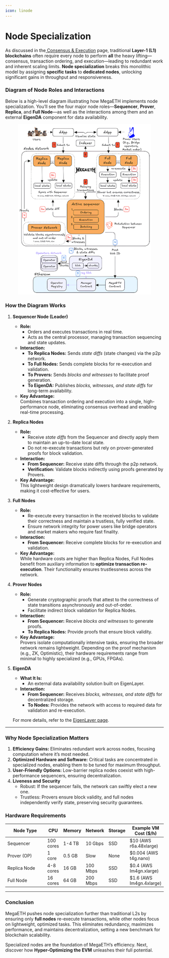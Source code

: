 ```yaml
---
icon: linode
---
```


# Node Specialization

As discussed in the[ Consensus & Execution](../../introduction/just-another-l2/consensus-and-execution.md) page, traditional **Layer-1 (L1) blockchains** often require every node to perform **all** the heavy lifting—consensus, transaction ordering, and execution—leading to redundant work and inherent scaling limits. **Node specialization** breaks this monolithic model by assigning **specific tasks** to **dedicated nodes**, unlocking significant gains in throughput and responsiveness.

### Diagram of Node Roles and Interactions

Below is a high-level diagram illustrating how MegaETH implements node specialization. You’ll see the four major node roles—**Sequencer**, **Prover**, **Replica**, and **Full Node**—as well as the interactions among them and an external **EigenDA** component for data availability.

<figure><img src="../../.gitbook/assets/MegaETH_node_spe_v4 (3).png" alt=""><figcaption></figcaption></figure>

### How the Diagram Works

1. **Sequencer Node (Leader)**
   * **Role:**
     * Orders and executes transactions in real time.
     * Acts as the central processor, managing transaction sequencing and state updates.
   * **Interaction:**
     * **To Replica Nodes:** Sends _state diffs_ (state changes) via the p2p network.
     * **To Full Nodes:** Sends complete blocks for re-execution and validation.
     * **To Provers:** Sends _blocks and witnesses_ to facilitate proof generation.
     * **To EigenDA:** Publishes _blocks, witnesses, and state diffs_ for long-term availability.
   * **Key Advantage:**\
     Combines transaction ordering and execution into a single, high-performance node, eliminating consensus overhead and enabling real-time processing.
2. **Replica Nodes**
   * **Role:**
     * Receive _state diffs_ from the Sequencer and directly apply them to maintain an up-to-date local state.
     * Do not re-execute transactions but rely on prover-generated proofs for block validation.
   * **Interaction:**
     * **From Sequencer:** Receive state diffs through the p2p network.
     * **Verification:** Validate blocks indirectly using proofs generated by Provers.
   * **Key Advantage:**\
     This lightweight design dramatically lowers hardware requirements, making it cost-effective for users.
3. **Full Nodes**
   * **Role:**
     * Re-execute every transaction in the received blocks to validate their correctness and maintain a trustless, fully verified state.
     * Ensure network integrity for power users like bridge operators and market makers who require fast finality.
   * **Interaction:**
     * **From Sequencer:** Receive complete blocks for re-execution and validation.
   * **Key Advantage:**\
     While hardware costs are higher than Replica Nodes, Full Nodes benefit from auxiliary information to **optimize transaction re-execution**. Their functionality ensures trustlessness across the network.
4. **Prover Nodes**
   * **Role:**
     * Generate cryptographic proofs that attest to the correctness of state transitions asynchronously and out-of-order.
     * Facilitate indirect block validation for Replica Nodes.
   * **Interaction:**
     * **From Sequencer:** Receive _blocks and witnesses_ to generate proofs.
     * **To Replica Nodes:** Provide proofs that ensure block validity.
   * **Key Advantage:**\
     Provers isolate computationally intensive tasks, ensuring the broader network remains lightweight. Depending on the proof mechanism (e.g., ZK, Optimistic), their hardware requirements range from minimal to highly specialized (e.g., GPUs, FPGAs).
5.  **EigenDA**

    * **What It Is:**
      * An external data availability solution built on EigenLayer.
    * **Interaction:**
      * **From Sequencer:** Receives _blocks, witnesses, and state diffs_ for decentralized storage.
      * **To Nodes:** Provides the network with access to required data for validation and re-execution.

    For more details, refer to the [EigenLayer page](eigenlayer.md).

***

### Why Node Specialization Matters

1. **Efficiency Gains:** Eliminates redundant work across nodes, focusing computation where it’s most needed.
2. **Optimized Hardware and Software:** Critical tasks are concentrated in specialized nodes, enabling them to be tuned for maximum throughput.
3. **User-Friendly Options:** Low-barrier replica nodes coexist with high-performance sequencers, ensuring decentralization.
4. **Liveness and Security**
   * Robust: If the sequencer fails, the network can swiftly elect a new one.
   * Trustless: Provers ensure block validity, and full nodes independently verify state, preserving security guarantees.

### Hardware Requirements

<table><thead><tr><th width="127">Node Type</th><th>CPU</th><th>Memory</th><th>Network</th><th>Storage</th><th>Example VM Cost ($/h)</th></tr></thead><tbody><tr><td>Sequencer</td><td>100 cores</td><td>1-4 TB</td><td>10 Gbps</td><td>SSD</td><td>$10 (AWS r6a.48xlarge)</td></tr><tr><td>Prover (OP)</td><td>1 core</td><td>0.5 GB</td><td>Slow</td><td>None</td><td>$0.004 (AWS t4g.nano)</td></tr><tr><td>Replica Node</td><td>4-8 cores</td><td>16 GB</td><td>100 Mbps</td><td>SSD</td><td>$0.4 (AWS Im4gn.xlarge)</td></tr><tr><td>Full Node</td><td>16 cores</td><td>64 GB</td><td>200 Mbps</td><td>SSD</td><td>$1.6 (AWS Im4gn.4xlarge)</td></tr></tbody></table>

***

### Conclusion

MegaETH pushes node specialization further than traditional L2s by ensuring only **full nodes** re-execute transactions, while other nodes focus on lightweight, optimized tasks. This eliminates redundancy, maximizes performance, and maintains decentralization, setting a new benchmark for blockchain scalability.

Specialized nodes are the foundation of MegaETH’s efficiency. Next, discover how **Hyper-Optimizing the EVM** unleashes their full potential.

